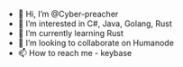 - 👋 Hi, I’m @Cyber-preacher
- 👀 I’m interested in  C#, Java, Golang, Rust
- 🌱 I’m currently learning Rust
- 💞️ I’m looking to collaborate on Humanode
- 📫 How to reach me - keybase
